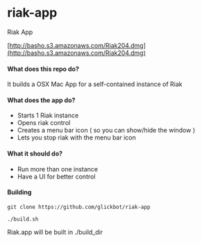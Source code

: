 riak-app
========

Riak App

[http://basho.s3.amazonaws.com/Riak204.dmg](http://basho.s3.amazonaws.com/Riak204.dmg)

#### What does this repo do?

It builds a OSX Mac App for a self-contained instance of Riak

#### What does the app do?

* Starts 1 Riak instance
* Opens riak control
* Creates a menu bar icon ( so you can show/hide the window )
* Lets you stop riak with the menu bar icon

#### What it should do?

* Run more than one instance
* Have a UI for better control

#### Building

    git clone https://github.com/glickbot/riak-app

    ./build.sh

Riak.app will be built in ./build_dir
